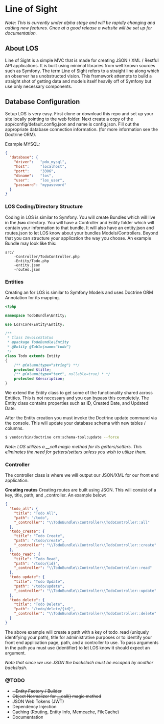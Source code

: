# Line of Sight
*Note: This is currently under alpha stage and will be rapidly changing and adding new features. Once at a good release a website will be set up for documentation.*

## About LOS
Line of Sight is a simple MVC that is made for creating JSON / XML / Restful API applications. It is built using minimal libraries from well known sources such as Symfony. The term Line of Sight refers to a straight line along which an observer has unobstructed vision. This framework attempts to build a straight shot of getting data and  models itself heavily off of Symfony but use only necessary components.

## Database Configuration
Setup LOS is very easy. First clone or download this repo and set up your site locally pointing to the web folder. Next create a copy of the app/config/default.config.json and name is config.json. Fill out the appropriate database connection information. (for more information see the Doctrine ORM).

Example MYSQL:
```json
{
  "database": {
    "driver":   "pdo_mysql",
    "host":     "localhost",
    "port":     "3306",
    "dbname":   "los",
    "user":     "los_user",
    "password": "mypassword"
  }
}
```
### LOS Coding/Directory Structure
Coding in LOS is similar to Symfony. You will create Bundles which will live in the **/src**  directory. You will have a Controller and Entity folder which will contain your information to that bundle. It will also have an entity.json and routes.json to let LOS know about your bundles Models/Controllers. Beyond that you can structure your application the way you choose. An example Bundle may look like this:

```
src/
    -Controller/TodoController.php
    -Entity/Todo.php
    -entity.json
    -routes.json
```
### Entities
Creating an for LOS is similar to Symfony Models and uses Doctrine ORM Annotation for its mapping.

```php
<?php

namespace TodoBundle\Entity;

use Los\Core\Entity\Entity;

/**
 * Class InvoiceStatus
 * @package TodoBundle\Entity
 * @Entity @Table(name="todo")
 */
class Todo extends Entity
{
    /** @Column(type="string") **/
    protected $title;
    /** @Column(type="text", nullable=true) * */
    protected $description;
}
```
We extend the Entity class to get some of the functionality shared across Entities. This is not necessary and you can bypass this completely. The Entity class contains properties such as ID, Created Date, and Updated Date.

After the Entity creation you must invoke the Doctrine update command via the console. This will update your database schema with new tables / columns.

```bash
$ vendor/bin/doctrine orm:schema-tool:update --force
```
*Note: LOS utilizes a __call magic method for its getters/setters. This eliminates the need for getters/setters unless you wish to utilize them.*

### Controller
The controller class is where we will output our JSON/XML for our front end application.

**Creating routes**
Creating routes are built using JSON. This will consist of a key, title, path, and _controller. An example below:

```json
{
  "todo_all": {
    "title": "Todo All",
    "path": "/todo",
    "_controller": "\\TodoBundle\\Controller\\TodoController::all"
  },
  "todo_create": {
    "title": "Todo Create",
    "path": "/todo/create",
    "_controller": "\\TodoBundle\\Controller\\TodoController::create"
  },
  "todo_read": {
    "title": "Todo Read",
    "path": "/todo/{id}",
    "_controller": "\\TodoBundle\\Controller\\TodoController::read"
  },
  "todo_update": {
    "title": "Todo Update",
    "path": "/todo/update",
    "_controller": "\\TodoBundle\\Controller\\TodoController::update"
  },
  "todo_delete": {
    "title": "Todo Delete",
    "path": "/todo/delete/{id}",
    "_controller": "\\TodoBundle\\Controller\\TodoController::delete"
  }
}
```
The above example will create a path with a key of todo_read (uniquely identifying your path), title for administrative purposes or to identify your front end application page, path, and a controller to use. To pass arguments in the path you must use {identifier} to let LOS know it should expect an argument.

*Note that since we use JSON the backslash must be escaped by another backslash.*

### @TODO
- ~~- Entity Factory / Builder~~
- ~~Object Normalizer for __call() magic method~~
- JSON Web Tokens (JWT)
- Dependency Injection
- Caching (Routing, Entity Info, Memcache, FileCache)
- Documentation